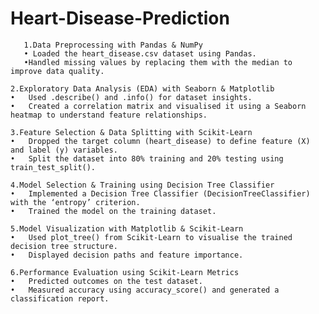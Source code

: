 # Heart-Disease-Prediction

       1.Data Preprocessing with Pandas & NumPy
       • Loaded the heart_disease.csv dataset using Pandas.
       •Handled missing values by replacing them with the median to improve data quality.
  
	2.Exploratory Data Analysis (EDA) with Seaborn & Matplotlib
	•	Used .describe() and .info() for dataset insights.
	•	Created a correlation matrix and visualised it using a Seaborn heatmap to understand feature relationships.
 
	3.Feature Selection & Data Splitting with Scikit-Learn
	•	Dropped the target column (heart_disease) to define feature (X) and label (y) variables.
	•	Split the dataset into 80% training and 20% testing using train_test_split().
 
	4.Model Selection & Training using Decision Tree Classifier
	•	Implemented a Decision Tree Classifier (DecisionTreeClassifier) with the ‘entropy’ criterion.
	•	Trained the model on the training dataset.
 
	5.Model Visualization with Matplotlib & Scikit-Learn
	•	Used plot_tree() from Scikit-Learn to visualise the trained decision tree structure.
	•	Displayed decision paths and feature importance.
 
	6.Performance Evaluation using Scikit-Learn Metrics
	•	Predicted outcomes on the test dataset.
	•	Measured accuracy using accuracy_score() and generated a classification report.
